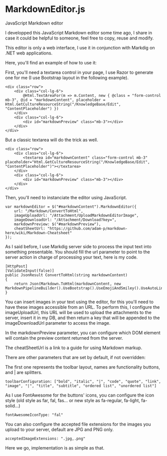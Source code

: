 # MarkdownEditor.js
JavaScript Markdown editor

I developped this JavaScript Markdown editor some time ago, I share in case it could be helpful to someone, feel free to copy, reuse and modify.

This editor is only a web interface, I use it in conjunction with Markdig on .NET web applications.

Here, you'll find an example of how to use it:

First, you'll need a textarea control in your page, I use Razor to generate one for me (I use Bootstrap layout in the following example).

    <div class="row">
        <div class="col-lg-6">
            @Html.TextAreaFor(m => m.Content, new { @class = "form-control mb-3", @id = "markdownContent", placeholder = Html.GetCultureResourceString("/KnowledgeBase/Edit", "ContentPlaceholder") })
        </div>
        <div class="col-lg-6">
            <div id="markdownPreview" class="mb-3"></div>
        </div>
    </div>

But a classic textarea will do the trick as well.

    <div class="row">
        <div class="col-lg-6">            
            <textarea id="markdownContent" class="form-control mb-3" placeholder="Html.GetCultureResourceString("/KnowledgeBase/Edit", "ContentPlaceholder")"></textarea>
        </div>
        <div class="col-lg-6">
            <div id="markdownPreview" class="mb-3"></div>
        </div>
    </div>

Then, you'll need to instanciate the editor using JavaScript.

    var markdownEditor = $("#markdownContent").MarkdownEditor({
        url: "/Markdown/ConvertToHtml",
        imageUploadUrl: "/Attachment/UploadMarkdownEditorImage",
        imageDownloadUrl: "/Attachment/Download?key=",
        markdownPreview: $("#markdownPreview"),
        cheatSheetUrl: "https://github.com/adam-p/markdown-here/wiki/Markdown-Cheatsheet"
    });

As I said before, I use Markdig server side to process the input text into something presentable. You should fill the url parameter to point to the server action in charge of processing your text, here is my code.

    [HttpPost]
    [ValidateInput(false)]
    public JsonResult ConvertToHtml(string markdownContent)
    {
        return Json(Markdown.ToHtml(markdownContent, new MarkdownPipelineBuilder().UseBootstrap().UseEmojiAndSmiley().UseAutoLinks().Build()));
    }

You can insert images in your text using the editor, for this you'll need to have these images accessible from an URL. To perform this, I configure the imageUploadUrl, this URL will be used to upload the attachments to the server, insert it in my DB, and then return a key that will be appended to the imageDownloadUrl parameter to access the image.

In the markdownPreview parameter, you can configure which DOM element will contain the preview content returned from the server.

The cheatSheetUrl is a link to a guide for using Markdown markup.

There are other parameters that are set by default, if not overridden:

The first one represents the toolbar layout, names are functionality buttons, and | are splitters.
    
    toolbarConfiguration: ["bold", "italic", "|", "code", "quote", "link", "image", "|", "title", "subtitle", "ordered list", "unordered list"]

As I use FontAwesome for the buttons' icons, you can configure the icon style (old style as far, fal, fas... or new style as fa-regular, fa-light, fa-solid...)

    fontAwesomeIconType: "fal"

You can also configure the accepted file extensions for the images you upload to your server, default are JPG and PNG only.

    acceptedImageExtensions: ".jpg,.png"

Here we go, implementation is as simple as that.
